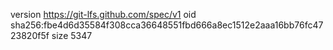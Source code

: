 version https://git-lfs.github.com/spec/v1
oid sha256:fbe4d6d35584f308cca36648551fbd666a8ec1512e2aaa16bb76fc4723820f5f
size 5347
